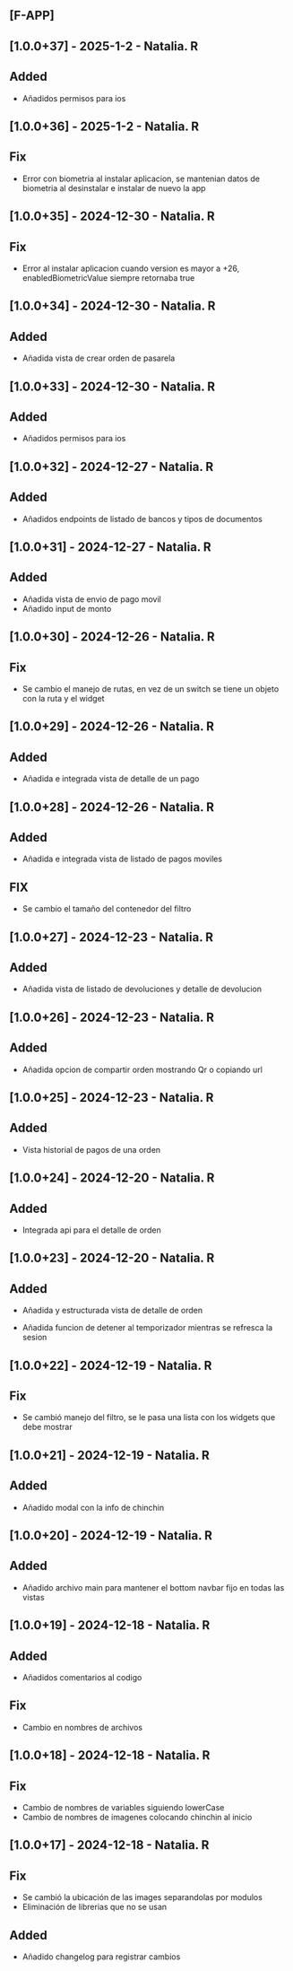 ## [F-APP]

## [1.0.0+37] - 2025-1-2 - Natalia. R

## Added

- Añadidos permisos para ios

## [1.0.0+36] - 2025-1-2 - Natalia. R

## Fix

- Error con biometria al instalar aplicacion, se mantenian datos de biometria al desinstalar e instalar de nuevo la app

## [1.0.0+35] - 2024-12-30 - Natalia. R

## Fix

- Error al instalar aplicacion cuando version es mayor a +26, enabledBiometricValue siempre retornaba true 

## [1.0.0+34] - 2024-12-30 - Natalia. R

## Added

- Añadida vista de crear orden de pasarela

## [1.0.0+33] - 2024-12-30 - Natalia. R

## Added

- Añadidos permisos para ios

## [1.0.0+32] - 2024-12-27 - Natalia. R

## Added

- Añadidos endpoints de listado de bancos y tipos de documentos

## [1.0.0+31] - 2024-12-27 - Natalia. R

## Added

- Añadida vista de envio de pago movil
- Añadido input de monto


## [1.0.0+30] - 2024-12-26 - Natalia. R

## Fix 

- Se cambio el manejo de rutas, en vez de un switch se tiene un objeto con la ruta y el widget

## [1.0.0+29] - 2024-12-26 - Natalia. R

## Added 

- Añadida e integrada vista de detalle de un pago

## [1.0.0+28] - 2024-12-26 - Natalia. R

## Added 

- Añadida e integrada vista de listado de pagos moviles

## FIX

- Se cambio el tamaño del contenedor del filtro

## [1.0.0+27] - 2024-12-23 - Natalia. R

## Added 

- Añadida vista de listado de devoluciones y detalle de devolucion

## [1.0.0+26] - 2024-12-23 - Natalia. R

## Added 

- Añadida opcion de compartir orden mostrando Qr o copiando url

## [1.0.0+25] - 2024-12-23 - Natalia. R

## Added 

- Vista historial de pagos de una orden

## [1.0.0+24] - 2024-12-20 - Natalia. R

## Added 

- Integrada api para el detalle de orden

## [1.0.0+23] - 2024-12-20 - Natalia. R

## Added

- Añadida y estructurada vista de detalle de orden

- Añadida funcion de detener al temporizador mientras se refresca la sesion

## [1.0.0+22] - 2024-12-19 - Natalia. R

## Fix

- Se cambió manejo del filtro, se le pasa una lista con los widgets que debe mostrar

## [1.0.0+21] - 2024-12-19 - Natalia. R

## Added

- Añadido modal con la info de chinchin

## [1.0.0+20] - 2024-12-19 - Natalia. R

## Added

- Añadido archivo main para mantener el bottom navbar fijo en todas las vistas

## [1.0.0+19] - 2024-12-18 - Natalia. R

## Added

- Añadidos comentarios al codigo

## Fix

- Cambio en nombres de archivos

## [1.0.0+18] - 2024-12-18 - Natalia. R

## Fix

- Cambio de nombres de variables siguiendo lowerCase
- Cambio de nombres de imagenes colocando chinchin al inicio

## [1.0.0+17] - 2024-12-18 - Natalia. R

## Fix

- Se cambió la ubicación de las images separandolas por modulos
- Eliminación de librerias que no se usan

## Added

- Añadido changelog para registrar cambios